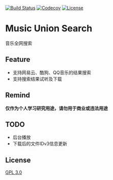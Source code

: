 [![Build Status](https://travis-ci.org/picone/MusicUnionSearch.png?branch=master)](https://travis-ci.org/picone/MusicUnionSearch)
[![Codecov](https://codecov.io/gh/picone/MusicUnionSearch/branch/master/graph/badge.svg)](https://codecov.io/gh/picone/MusicUnionSearch)
[![License](https://img.shields.io/badge/license-GPL%203-blue.svg)](https://github.com/picone/MusicUnionSearch/blob/master/LICENSE)

# Music Union Search
音乐全网搜索

## Feature

- 支持网易云、酷狗、QQ音乐的结果搜索
- 支持搜索结果试听及下载

## Remind

**仅作为个人学习研究用途，请勿用于商业或违法用途**

## TODO

- 后台播放
- 下载后的文件IDv3信息更新

## License

[GPL 3.0](https://github.com/picone/MusicUnionSearch/blob/master/LICENSE)
